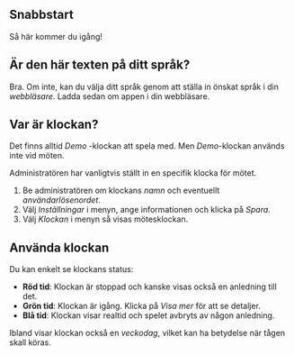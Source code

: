 ﻿## Snabbstart
Så här kommer du igång!

## Är den här texten på ditt språk?
Bra.
Om inte, kan du välja ditt språk genom att ställa in önskat språk i din *webbläsare*.
Ladda sedan om appen i din webbläsare.

## Var är klockan?
Det finns alltid *Demo* -klockan att spela med.
Men *Demo*-klockan används inte vid möten.

Administratören har vanligtvis ställt in en specifik klocka för mötet.
1. Be administratören om klockans *namn* och eventuellt *användarlösenordet*.
2. Välj *Inställningar* i menyn, ange informationen och klicka på *Spara*.
3. Välj *Klockan* i menyn så visas mötesklockan.

## Använda klockan
Du kan enkelt se klockans status:
* **Röd tid**: Klockan är stoppad och kanske visas också en anledning till det.
* **Grön tid**: Klockan är igång. Klicka på *Visa mer* för att se detaljer.
* **Blå tid**: Klockan visar realtid och spelet avbryts av någon anledning.

Ibland visar klockan också en *veckodag*, vilket kan ha betydelse när tågen skall köras.